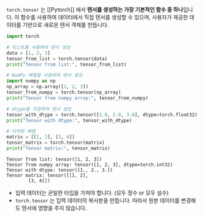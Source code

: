 
`torch.tensor` 는 [[Pytorch]] 에서 **텐서를 생성하는 가장 기본적인 함수 중 하나**입니다. 이 함수를 사용하여 데이터에서 직접 텐서를 생성할 수 있으며, 사용자가 제공한 데이터를 기반으로 새로운 텐서 객체를 만듭니다.

```python
import torch

# 리스트를 사용하여 텐서 생성
data = [1, 2, 3]
tensor_from_list = torch.tensor(data)
print("Tensor from list:", tensor_from_list)

# NumPy 배열을 사용하여 텐서 생성
import numpy as np
np_array = np.array([1, 2, 3])
tensor_from_numpy = torch.tensor(np_array)
print("Tensor from numpy array:", tensor_from_numpy)

# dtype을 지정하여 텐서 생성
tensor_with_dtype = torch.tensor([1.0, 2.0, 3.0], dtype=torch.float32)
print("Tensor with dtype:", tensor_with_dtype)

# 다차원 배열
matrix = [[1, 2], [3, 4]]
tensor_matrix = torch.tensor(matrix)
print("Tensor matrix:", tensor_matrix)

```

```
Tensor from list: tensor([1, 2, 3])
Tensor from numpy array: tensor([1, 2, 3], dtype=torch.int32)
Tensor with dtype: tensor([1., 2., 3.])
Tensor matrix: tensor([[1, 2],
        [3, 4]])
```

- 입력 데이터는 균일한 타입을 가져야 합니다. (모두 정수 or 모두 실수)
- `torch.tensor` 는 입력 데이터의 복사본을 만듭니다. 따라서 원본 데이터를 변경해도 텐서에 영향을 주지 않습니다.

